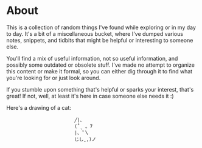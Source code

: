 # About
This is a collection of random things I've found while exploring or in my day to day. It's a bit of a miscellaneous bucket, where I've dumped various notes, snippets, and tidbits that might be helpful or interesting to someone else.

You'll find a mix of useful information, not so useful information, and possibly some outdated or obsolete stuff. I've made no attempt to organize this content or make it formal, so you can either dig through it to find what you're looking for or just look around.

If you stumble upon something that's helpful or sparks your interest, that's great! If not, well, at least it's here in case someone else needs it :)

Here's a drawing of a cat:

```
						 ╱|、
						 (˚ˎ 。7  
						 |、˜〵          
						 じしˍ,)ノ
```